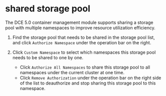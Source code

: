# shared storage pool

The DCE 5.0 container management module supports sharing a storage pool with multiple namespaces to improve resource utilization efficiency.

1. Find the storage pool that needs to be shared in the storage pool list, and click `Authorize Namespace` under the operation bar on the right.

    

2. Click `Custom Namespace` to select which namespaces this storage pool needs to be shared to one by one.

    - Click `Authorize All Namespaces` to share this storage pool to all namespaces under the current cluster at one time.
    - Click `Remove Authorization` under the operation bar on the right side of the list to deauthorize and stop sharing this storage pool to this namespace.

        